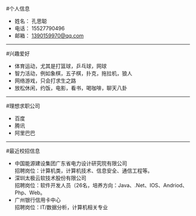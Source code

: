#个人信息
- 姓名：        孔思聪
- 电话：        15527790496
- 邮箱：        1390159970@qq.com
***
#兴趣爱好
- 体育运动，尤其是打篮球，乒乓球，网球
- 智力活动，例如象棋，五子棋，扑克，拖拉机，狼人
- 网络游戏，只会打求生之路
- 放松休闲，约饭，电影，看书，喝咖啡，聊天八卦
***
#理想求职公司
- 百度
- 腾讯
- 阿里巴巴
***
#最近校招信息
- 中国能源建设集团广东省电力设计研究院有限公司   
  招聘岗位：计算机类，计算机技术、信息安全、通信工程等。   
- 深圳太极云软技术股份有限公司    
  招聘岗位：软件开发人员（26名，培养方向：Java、.Net、IOS、Andriod、Php、Web。
- 广州银行信用卡中心    
  招聘岗位：IT/数据分析，计算机相关专业




